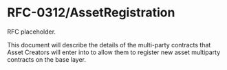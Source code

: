 # RFC-0312/AssetRegistration

RFC placeholder.

This document will describe the details of the multi-party contracts that Asset Creators will enter into to allow them to
register new asset multiparty contracts on the base layer.